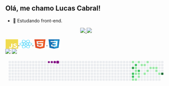 ## Olá, me chamo Lucas Cabral!

- 🌱 Estudando front-end.

<div align="center">
  <a href="https://github.com/Lucas5k">
  <img height="180em" src="https://github-readme-stats.vercel.app/api?username=Lucas5k&show_icons=true&theme=dark&include_all_commits=true&count_private=true"/>
  <img height="180em" src="https://github-readme-stats.vercel.app/api/top-langs/?username=Lucas5k&layout=compact&langs_count=7&theme=dark"/>
</div>
  
<div style="display: inline_block"><br>
  <img align="center" alt="Rafa-Js" height="30" width="40" src="https://raw.githubusercontent.com/devicons/devicon/master/icons/javascript/javascript-plain.svg">
  <img align="center" alt="Rafa-React" height="30" width="40" src="https://raw.githubusercontent.com/devicons/devicon/master/icons/react/react-original.svg">
  <img align="center" alt="Rafa-HTML" height="30" width="40" src="https://raw.githubusercontent.com/devicons/devicon/master/icons/html5/html5-original.svg">
  <img align="center" alt="Rafa-CSS" height="30" width="40" src="https://raw.githubusercontent.com/devicons/devicon/master/icons/css3/css3-original.svg">
</div>
  
  <div> 
  <a href = "mailto:lucascabral112347@gmail.com"><img src="https://img.shields.io/badge/-Gmail-%23333?style=for-the-badge&logo=gmail&logoColor=white" target="_blank"></a>
  <a href="https://https://www.linkedin.com/in/lucas-cabral-0a2678221" target="_blank"><img src="https://img.shields.io/badge/-LinkedIn-%230077B5?style=for-the-badge&logo=linkedin&logoColor=white" target="_blank"></a> 
    
</div>
     <svg viewBox="-16 -32 880 192" width="880" height="192" xmlns="http://www.w3.org/2000/svg"><style>@keyframes c0{27.03%{fill:var(--c1)}27.05%,to{fill:var(--ce)}}@keyframes c1{55.96%{fill:var(--c3)}55.98%,to{fill:var(--ce)}}@keyframes c2{50.93%{fill:var(--c2)}50.95%,to{fill:var(--ce)}}@keyframes c3{50.3%{fill:var(--c2)}50.32%,to{fill:var(--ce)}}@keyframes c4{49.68%{fill:var(--c1)}49.7%,to{fill:var(--ce)}}@keyframes c5{54.71%{fill:var(--c2)}54.73%,to{fill:var(--ce)}}@keyframes c6{44.02%{fill:var(--c1)}44.04%,to{fill:var(--ce)}}@keyframes c7{43.39%{fill:var(--c1)}43.41%,to{fill:var(--ce)}}@keyframes c8{42.76%{fill:var(--c1)}42.78%,to{fill:var(--ce)}}@keyframes c9{49.05%{fill:var(--c1)}49.07%,to{fill:var(--ce)}}@keyframes ca{28.29%{fill:var(--c1)}28.31%,to{fill:var(--ce)}}@keyframes cb{52.82%{fill:var(--c2)}52.84%,to{fill:var(--ce)}}@keyframes cc{42.13%{fill:var(--c1)}42.15%,to{fill:var(--ce)}}@keyframes cd{47.79%{fill:var(--c1)}47.81%,to{fill:var(--ce)}}@keyframes ce{29.55%{fill:var(--c1)}29.57%,to{fill:var(--ce)}}@keyframes cf{30.18%{fill:var(--c1)}30.2%,to{fill:var(--ce)}}@keyframes cg{40.87%{fill:var(--c1)}40.89%,to{fill:var(--ce)}}@keyframes ch{31.44%{fill:var(--c1)}31.46%,to{fill:var(--ce)}}@keyframes ci{39.61%{fill:var(--c1)}39.63%,to{fill:var(--ce)}}@keyframes cj{33.32%{fill:var(--c1)}33.34%,to{fill:var(--ce)}}@keyframes ck{33.95%{fill:var(--c1)}33.97%,to{fill:var(--ce)}}@keyframes cl{34.58%{fill:var(--c1)}34.6%,to{fill:var(--ce)}}@keyframes cm{35.21%{fill:var(--c1)}35.23%,to{fill:var(--ce)}}@keyframes cn{36.47%{fill:var(--c1)}36.49%,to{fill:var(--ce)}}@keyframes co{63.51%{fill:var(--c4)}63.53%,to{fill:var(--ce)}}@keyframes u0{27.03%{transform:scale(0,1)}27.05%,28.29%{transform:scale(.05,1)}28.31%,29.55%{transform:scale(.11,1)}29.57%,30.18%{transform:scale(.16,1)}30.2%,31.44%{transform:scale(.21,1)}31.46%,33.32%{transform:scale(.26,1)}33.34%,33.95%{transform:scale(.32,1)}33.97%,34.58%{transform:scale(.37,1)}34.6%,35.21%{transform:scale(.42,1)}35.23%,36.47%{transform:scale(.47,1)}36.49%,39.61%{transform:scale(.53,1)}39.63%,40.87%{transform:scale(.58,1)}40.89%,42.13%{transform:scale(.63,1)}42.15%,42.76%{transform:scale(.68,1)}42.78%,43.39%{transform:scale(.74,1)}43.41%,44.02%{transform:scale(.79,1)}44.04%,47.79%{transform:scale(.84,1)}47.81%,49.05%{transform:scale(.89,1)}49.07%,49.68%{transform:scale(.95,1)}49.7%,to{transform:scale(1,1)}}@keyframes u1{50.3%{transform:scale(0,1)}50.32%,50.93%{transform:scale(.25,1)}50.95%,52.82%{transform:scale(.5,1)}52.84%,54.71%{transform:scale(.75,1)}54.73%,to{transform:scale(1,1)}}@keyframes u2{55.96%{transform:scale(0,1)}55.98%,to{transform:scale(1,1)}}@keyframes u3{63.51%{transform:scale(0,1)}63.53%,to{transform:scale(1,1)}}@keyframes s0{0%,99.37%{transform:translate(0,-16px)}.63%{transform:translate(0,0)}28.93%{transform:translate(720px,0)}29.56%{transform:translate(720px,16px)}30.82%{transform:translate(752px,16px)}31.45%{transform:translate(752px,0)}32.08%{transform:translate(768px,0)}33.33%{transform:translate(768px,32px)}34.59%{transform:translate(800px,32px)}35.22%,37.74%{transform:translate(800px,48px)}35.85%{transform:translate(816px,48px)}36.48%{transform:translate(816px,64px)}37.11%{transform:translate(800px,64px)}40.25%{transform:translate(736px,48px)}40.88%{transform:translate(736px,64px)}42.77%{transform:translate(688px,64px)}44.03%{transform:translate(688px,32px)}45.28%{transform:translate(720px,32px)}46.54%{transform:translate(720px,64px)}47.17%,52.2%{transform:translate(704px,64px)}47.8%{transform:translate(704px,80px)}48.43%{transform:translate(688px,80px)}49.06%{transform:translate(688px,96px)}49.69%{transform:translate(672px,96px)}50.94%{transform:translate(672px,64px)}54.09%{transform:translate(704px,16px)}55.35%{transform:translate(672px,16px)}55.97%{transform:translate(672px,32px)}62.26%{transform:translate(832px,32px)}63.52%{transform:translate(832px,64px)}93.08%{transform:translate(80px,64px)}94.97%{transform:translate(80px,16px)}96.23%{transform:translate(48px,16px)}97.48%{transform:translate(48px,-16px)}}@keyframes s1{0%,99.37%{transform:translate(16px,-16px)}.63%{transform:translate(0,-16px)}1.26%{transform:translate(0,0)}29.56%{transform:translate(720px,0)}30.19%{transform:translate(720px,16px)}31.45%{transform:translate(752px,16px)}32.08%{transform:translate(752px,0)}32.7%{transform:translate(768px,0)}33.96%{transform:translate(768px,32px)}35.22%{transform:translate(800px,32px)}35.85%,38.36%{transform:translate(800px,48px)}36.48%{transform:translate(816px,48px)}37.11%{transform:translate(816px,64px)}37.74%{transform:translate(800px,64px)}40.88%{transform:translate(736px,48px)}41.51%{transform:translate(736px,64px)}43.4%{transform:translate(688px,64px)}44.65%{transform:translate(688px,32px)}45.91%{transform:translate(720px,32px)}47.17%{transform:translate(720px,64px)}47.8%,52.83%{transform:translate(704px,64px)}48.43%{transform:translate(704px,80px)}49.06%{transform:translate(688px,80px)}49.69%{transform:translate(688px,96px)}50.31%{transform:translate(672px,96px)}51.57%{transform:translate(672px,64px)}54.72%{transform:translate(704px,16px)}55.97%{transform:translate(672px,16px)}56.6%{transform:translate(672px,32px)}62.89%{transform:translate(832px,32px)}64.15%{transform:translate(832px,64px)}93.71%{transform:translate(80px,64px)}95.6%{transform:translate(80px,16px)}96.86%{transform:translate(48px,16px)}98.11%{transform:translate(48px,-16px)}}@keyframes s2{0%,99.37%{transform:translate(32px,-16px)}1.26%{transform:translate(0,-16px)}1.89%{transform:translate(0,0)}30.19%{transform:translate(720px,0)}30.82%{transform:translate(720px,16px)}32.08%{transform:translate(752px,16px)}32.7%{transform:translate(752px,0)}33.33%{transform:translate(768px,0)}34.59%{transform:translate(768px,32px)}35.85%{transform:translate(800px,32px)}36.48%,38.99%{transform:translate(800px,48px)}37.11%{transform:translate(816px,48px)}37.74%{transform:translate(816px,64px)}38.36%{transform:translate(800px,64px)}41.51%{transform:translate(736px,48px)}42.14%{transform:translate(736px,64px)}44.03%{transform:translate(688px,64px)}45.28%{transform:translate(688px,32px)}46.54%{transform:translate(720px,32px)}47.8%{transform:translate(720px,64px)}48.43%,53.46%{transform:translate(704px,64px)}49.06%{transform:translate(704px,80px)}49.69%{transform:translate(688px,80px)}50.31%{transform:translate(688px,96px)}50.94%{transform:translate(672px,96px)}52.2%{transform:translate(672px,64px)}55.35%{transform:translate(704px,16px)}56.6%{transform:translate(672px,16px)}57.23%{transform:translate(672px,32px)}63.52%{transform:translate(832px,32px)}64.78%{transform:translate(832px,64px)}94.34%{transform:translate(80px,64px)}96.23%{transform:translate(80px,16px)}97.48%{transform:translate(48px,16px)}98.74%{transform:translate(48px,-16px)}}@keyframes s3{0%,99.37%{transform:translate(48px,-16px)}1.89%{transform:translate(0,-16px)}2.52%{transform:translate(0,0)}30.82%{transform:translate(720px,0)}31.45%{transform:translate(720px,16px)}32.7%{transform:translate(752px,16px)}33.33%{transform:translate(752px,0)}33.96%{transform:translate(768px,0)}35.22%{transform:translate(768px,32px)}36.48%{transform:translate(800px,32px)}37.11%,39.62%{transform:translate(800px,48px)}37.74%{transform:translate(816px,48px)}38.36%{transform:translate(816px,64px)}38.99%{transform:translate(800px,64px)}42.14%{transform:translate(736px,48px)}42.77%{transform:translate(736px,64px)}44.65%{transform:translate(688px,64px)}45.91%{transform:translate(688px,32px)}47.17%{transform:translate(720px,32px)}48.43%{transform:translate(720px,64px)}49.06%,54.09%{transform:translate(704px,64px)}49.69%{transform:translate(704px,80px)}50.31%{transform:translate(688px,80px)}50.94%{transform:translate(688px,96px)}51.57%{transform:translate(672px,96px)}52.83%{transform:translate(672px,64px)}55.97%{transform:translate(704px,16px)}57.23%{transform:translate(672px,16px)}57.86%{transform:translate(672px,32px)}64.15%{transform:translate(832px,32px)}65.41%{transform:translate(832px,64px)}94.97%{transform:translate(80px,64px)}96.86%{transform:translate(80px,16px)}98.11%{transform:translate(48px,16px)}}:root{--cb:#1b1f230a;--cs:purple;--ce:#ebedf0;--c0:#ebedf0;--c1:#9be9a8;--c2:#40c463;--c3:#30a14e;--c4:#216e39}@media (prefers-color-scheme:dark){:root{--cb:#1b1f230a;--cs:purple;--ce:#161b22;--c1:#01311f;--c2:#034525;--c3:#0f6d31;--c4:#00c647}}.c{shape-rendering:geometricPrecision;rx:2;ry:2;fill:var(--ce);stroke-width:1px;stroke:var(--cb);animation:none 15900ms linear infinite}.c.c0{fill:var(--c1);animation-name:c0}.c.c1{fill:var(--c3);animation-name:c1}.c.c2,.c.c3{fill:var(--c2);animation-name:c2}.c.c3{animation-name:c3}.c.c4{fill:var(--c1);animation-name:c4}.c.c5{fill:var(--c2);animation-name:c5}.c.c6,.c.c7{fill:var(--c1);animation-name:c6}.c.c7{animation-name:c7}.c.c8,.c.c9,.c.ca{fill:var(--c1);animation-name:c8}.c.c9,.c.ca{animation-name:c9}.c.ca{animation-name:ca}.c.cb{fill:var(--c2);animation-name:cb}.c.cc,.c.cd,.c.ce{fill:var(--c1);animation-name:cc}.c.cd,.c.ce{animation-name:cd}.c.ce{animation-name:ce}.c.cf,.c.cg,.c.ch{fill:var(--c1);animation-name:cf}.c.cg,.c.ch{animation-name:cg}.c.ch{animation-name:ch}.c.ci,.c.cj,.c.ck{fill:var(--c1);animation-name:ci}.c.cj,.c.ck{animation-name:cj}.c.ck{animation-name:ck}.c.cl,.c.cm,.c.cn{fill:var(--c1);animation-name:cl}.c.cm,.c.cn{animation-name:cm}.c.cn{animation-name:cn}.c.co{fill:var(--c4);animation-name:co}.s,.u{animation:none linear 15900ms infinite}.u,.u.u0{transform-origin:0 0}.u{transform:scale(0,1)}.u.u0{fill:var(--c1);animation-name:u0}.u.u1{fill:var(--c2);animation-name:u1;transform-origin:644.5px 0}.u.u2{fill:var(--c3);animation-name:u2;transform-origin:780.2px 0}.u.u3{fill:var(--c4);animation-name:u3;transform-origin:814.1px 0}.s{shape-rendering:geometricPrecision;fill:var(--cs)}.s.s0{transform:translate(0,-16px);animation-name:s0}.s.s1{transform:translate(16px,-16px);animation-name:s1}.s.s2{transform:translate(32px,-16px);animation-name:s2}.s.s3{transform:translate(48px,-16px);animation-name:s3}</style><rect class="c" x="2" y="2" width="12" height="12"/><rect class="c" x="2" y="18" width="12" height="12"/><rect class="c" x="2" y="34" width="12" height="12"/><rect class="c" x="2" y="50" width="12" height="12"/><rect class="c" x="2" y="66" width="12" height="12"/><rect class="c" x="2" y="82" width="12" height="12"/><rect class="c" x="2" y="98" width="12" height="12"/><rect class="c" x="18" y="2" width="12" height="12"/><rect class="c" x="18" y="18" width="12" height="12"/><rect class="c" x="18" y="34" width="12" height="12"/><rect class="c" x="18" y="50" width="12" height="12"/><rect class="c" x="18" y="66" width="12" height="12"/><rect class="c" x="18" y="82" width="12" height="12"/><rect class="c" x="18" y="98" width="12" height="12"/><rect class="c" x="34" y="2" width="12" height="12"/><rect class="c" x="34" y="18" width="12" height="12"/><rect class="c" x="34" y="34" width="12" height="12"/><rect class="c" x="34" y="50" width="12" height="12"/><rect class="c" x="34" y="66" width="12" height="12"/><rect class="c" x="34" y="82" width="12" height="12"/><rect class="c" x="34" y="98" width="12" height="12"/><rect class="c" x="50" y="2" width="12" height="12"/><rect class="c" x="50" y="18" width="12" height="12"/><rect class="c" x="50" y="34" width="12" height="12"/><rect class="c" x="50" y="50" width="12" height="12"/><rect class="c" x="50" y="66" width="12" height="12"/><rect class="c" x="50" y="82" width="12" height="12"/><rect class="c" x="50" y="98" width="12" height="12"/><rect class="c" x="66" y="2" width="12" height="12"/><rect class="c" x="66" y="18" width="12" height="12"/><rect class="c" x="66" y="34" width="12" height="12"/><rect class="c" x="66" y="50" width="12" height="12"/><rect class="c" x="66" y="66" width="12" height="12"/><rect class="c" x="66" y="82" width="12" height="12"/><rect class="c" x="66" y="98" width="12" height="12"/><rect class="c" x="82" y="2" width="12" height="12"/><rect class="c" x="82" y="18" width="12" height="12"/><rect class="c" x="82" y="34" width="12" height="12"/><rect class="c" x="82" y="50" width="12" height="12"/><rect class="c" x="82" y="66" width="12" height="12"/><rect class="c" x="82" y="82" width="12" height="12"/><rect class="c" x="82" y="98" width="12" height="12"/><rect class="c" x="98" y="2" width="12" height="12"/><rect class="c" x="98" y="18" width="12" height="12"/><rect class="c" x="98" y="34" width="12" height="12"/><rect class="c" x="98" y="50" width="12" height="12"/><rect class="c" x="98" y="66" width="12" height="12"/><rect class="c" x="98" y="82" width="12" height="12"/><rect class="c" x="98" y="98" width="12" height="12"/><rect class="c" x="114" y="2" width="12" height="12"/><rect class="c" x="114" y="18" width="12" height="12"/><rect class="c" x="114" y="34" width="12" height="12"/><rect class="c" x="114" y="50" width="12" height="12"/><rect class="c" x="114" y="66" width="12" height="12"/><rect class="c" x="114" y="82" width="12" height="12"/><rect class="c" x="114" y="98" width="12" height="12"/><rect class="c" x="130" y="2" width="12" height="12"/><rect class="c" x="130" y="18" width="12" height="12"/><rect class="c" x="130" y="34" width="12" height="12"/><rect class="c" x="130" y="50" width="12" height="12"/><rect class="c" x="130" y="66" width="12" height="12"/><rect class="c" x="130" y="82" width="12" height="12"/><rect class="c" x="130" y="98" width="12" height="12"/><rect class="c" x="146" y="2" width="12" height="12"/><rect class="c" x="146" y="18" width="12" height="12"/><rect class="c" x="146" y="34" width="12" height="12"/><rect class="c" x="146" y="50" width="12" height="12"/><rect class="c" x="146" y="66" width="12" height="12"/><rect class="c" x="146" y="82" width="12" height="12"/><rect class="c" x="146" y="98" width="12" height="12"/><rect class="c" x="162" y="2" width="12" height="12"/><rect class="c" x="162" y="18" width="12" height="12"/><rect class="c" x="162" y="34" width="12" height="12"/><rect class="c" x="162" y="50" width="12" height="12"/><rect class="c" x="162" y="66" width="12" height="12"/><rect class="c" x="162" y="82" width="12" height="12"/><rect class="c" x="162" y="98" width="12" height="12"/><rect class="c" x="178" y="2" width="12" height="12"/><rect class="c" x="178" y="18" width="12" height="12"/><rect class="c" x="178" y="34" width="12" height="12"/><rect class="c" x="178" y="50" width="12" height="12"/><rect class="c" x="178" y="66" width="12" height="12"/><rect class="c" x="178" y="82" width="12" height="12"/><rect class="c" x="178" y="98" width="12" height="12"/><rect class="c" x="194" y="2" width="12" height="12"/><rect class="c" x="194" y="18" width="12" height="12"/><rect class="c" x="194" y="34" width="12" height="12"/><rect class="c" x="194" y="50" width="12" height="12"/><rect class="c" x="194" y="66" width="12" height="12"/><rect class="c" x="194" y="82" width="12" height="12"/><rect class="c" x="194" y="98" width="12" height="12"/><rect class="c" x="210" y="2" width="12" height="12"/><rect class="c" x="210" y="18" width="12" height="12"/><rect class="c" x="210" y="34" width="12" height="12"/><rect class="c" x="210" y="50" width="12" height="12"/><rect class="c" x="210" y="66" width="12" height="12"/><rect class="c" x="210" y="82" width="12" height="12"/><rect class="c" x="210" y="98" width="12" height="12"/><rect class="c" x="226" y="2" width="12" height="12"/><rect class="c" x="226" y="18" width="12" height="12"/><rect class="c" x="226" y="34" width="12" height="12"/><rect class="c" x="226" y="50" width="12" height="12"/><rect class="c" x="226" y="66" width="12" height="12"/><rect class="c" x="226" y="82" width="12" height="12"/><rect class="c" x="226" y="98" width="12" height="12"/><rect class="c" x="242" y="2" width="12" height="12"/><rect class="c" x="242" y="18" width="12" height="12"/><rect class="c" x="242" y="34" width="12" height="12"/><rect class="c" x="242" y="50" width="12" height="12"/><rect class="c" x="242" y="66" width="12" height="12"/><rect class="c" x="242" y="82" width="12" height="12"/><rect class="c" x="242" y="98" width="12" height="12"/><rect class="c" x="258" y="2" width="12" height="12"/><rect class="c" x="258" y="18" width="12" height="12"/><rect class="c" x="258" y="34" width="12" height="12"/><rect class="c" x="258" y="50" width="12" height="12"/><rect class="c" x="258" y="66" width="12" height="12"/><rect class="c" x="258" y="82" width="12" height="12"/><rect class="c" x="258" y="98" width="12" height="12"/><rect class="c" x="274" y="2" width="12" height="12"/><rect class="c" x="274" y="18" width="12" height="12"/><rect class="c" x="274" y="34" width="12" height="12"/><rect class="c" x="274" y="50" width="12" height="12"/><rect class="c" x="274" y="66" width="12" height="12"/><rect class="c" x="274" y="82" width="12" height="12"/><rect class="c" x="274" y="98" width="12" height="12"/><rect class="c" x="290" y="2" width="12" height="12"/><rect class="c" x="290" y="18" width="12" height="12"/><rect class="c" x="290" y="34" width="12" height="12"/><rect class="c" x="290" y="50" width="12" height="12"/><rect class="c" x="290" y="66" width="12" height="12"/><rect class="c" x="290" y="82" width="12" height="12"/><rect class="c" x="290" y="98" width="12" height="12"/><rect class="c" x="306" y="2" width="12" height="12"/><rect class="c" x="306" y="18" width="12" height="12"/><rect class="c" x="306" y="34" width="12" height="12"/><rect class="c" x="306" y="50" width="12" height="12"/><rect class="c" x="306" y="66" width="12" height="12"/><rect class="c" x="306" y="82" width="12" height="12"/><rect class="c" x="306" y="98" width="12" height="12"/><rect class="c" x="322" y="2" width="12" height="12"/><rect class="c" x="322" y="18" width="12" height="12"/><rect class="c" x="322" y="34" width="12" height="12"/><rect class="c" x="322" y="50" width="12" height="12"/><rect class="c" x="322" y="66" width="12" height="12"/><rect class="c" x="322" y="82" width="12" height="12"/><rect class="c" x="322" y="98" width="12" height="12"/><rect class="c" x="338" y="2" width="12" height="12"/><rect class="c" x="338" y="18" width="12" height="12"/><rect class="c" x="338" y="34" width="12" height="12"/><rect class="c" x="338" y="50" width="12" height="12"/><rect class="c" x="338" y="66" width="12" height="12"/><rect class="c" x="338" y="82" width="12" height="12"/><rect class="c" x="338" y="98" width="12" height="12"/><rect class="c" x="354" y="2" width="12" height="12"/><rect class="c" x="354" y="18" width="12" height="12"/><rect class="c" x="354" y="34" width="12" height="12"/><rect class="c" x="354" y="50" width="12" height="12"/><rect class="c" x="354" y="66" width="12" height="12"/><rect class="c" x="354" y="82" width="12" height="12"/><rect class="c" x="354" y="98" width="12" height="12"/><rect class="c" x="370" y="2" width="12" height="12"/><rect class="c" x="370" y="18" width="12" height="12"/><rect class="c" x="370" y="34" width="12" height="12"/><rect class="c" x="370" y="50" width="12" height="12"/><rect class="c" x="370" y="66" width="12" height="12"/><rect class="c" x="370" y="82" width="12" height="12"/><rect class="c" x="370" y="98" width="12" height="12"/><rect class="c" x="386" y="2" width="12" height="12"/><rect class="c" x="386" y="18" width="12" height="12"/><rect class="c" x="386" y="34" width="12" height="12"/><rect class="c" x="386" y="50" width="12" height="12"/><rect class="c" x="386" y="66" width="12" height="12"/><rect class="c" x="386" y="82" width="12" height="12"/><rect class="c" x="386" y="98" width="12" height="12"/><rect class="c" x="402" y="2" width="12" height="12"/><rect class="c" x="402" y="18" width="12" height="12"/><rect class="c" x="402" y="34" width="12" height="12"/><rect class="c" x="402" y="50" width="12" height="12"/><rect class="c" x="402" y="66" width="12" height="12"/><rect class="c" x="402" y="82" width="12" height="12"/><rect class="c" x="402" y="98" width="12" height="12"/><rect class="c" x="418" y="2" width="12" height="12"/><rect class="c" x="418" y="18" width="12" height="12"/><rect class="c" x="418" y="34" width="12" height="12"/><rect class="c" x="418" y="50" width="12" height="12"/><rect class="c" x="418" y="66" width="12" height="12"/><rect class="c" x="418" y="82" width="12" height="12"/><rect class="c" x="418" y="98" width="12" height="12"/><rect class="c" x="434" y="2" width="12" height="12"/><rect class="c" x="434" y="18" width="12" height="12"/><rect class="c" x="434" y="34" width="12" height="12"/><rect class="c" x="434" y="50" width="12" height="12"/><rect class="c" x="434" y="66" width="12" height="12"/><rect class="c" x="434" y="82" width="12" height="12"/><rect class="c" x="434" y="98" width="12" height="12"/><rect class="c" x="450" y="2" width="12" height="12"/><rect class="c" x="450" y="18" width="12" height="12"/><rect class="c" x="450" y="34" width="12" height="12"/><rect class="c" x="450" y="50" width="12" height="12"/><rect class="c" x="450" y="66" width="12" height="12"/><rect class="c" x="450" y="82" width="12" height="12"/><rect class="c" x="450" y="98" width="12" height="12"/><rect class="c" x="466" y="2" width="12" height="12"/><rect class="c" x="466" y="18" width="12" height="12"/><rect class="c" x="466" y="34" width="12" height="12"/><rect class="c" x="466" y="50" width="12" height="12"/><rect class="c" x="466" y="66" width="12" height="12"/><rect class="c" x="466" y="82" width="12" height="12"/><rect class="c" x="466" y="98" width="12" height="12"/><rect class="c" x="482" y="2" width="12" height="12"/><rect class="c" x="482" y="18" width="12" height="12"/><rect class="c" x="482" y="34" width="12" height="12"/><rect class="c" x="482" y="50" width="12" height="12"/><rect class="c" x="482" y="66" width="12" height="12"/><rect class="c" x="482" y="82" width="12" height="12"/><rect class="c" x="482" y="98" width="12" height="12"/><rect class="c" x="498" y="2" width="12" height="12"/><rect class="c" x="498" y="18" width="12" height="12"/><rect class="c" x="498" y="34" width="12" height="12"/><rect class="c" x="498" y="50" width="12" height="12"/><rect class="c" x="498" y="66" width="12" height="12"/><rect class="c" x="498" y="82" width="12" height="12"/><rect class="c" x="498" y="98" width="12" height="12"/><rect class="c" x="514" y="2" width="12" height="12"/><rect class="c" x="514" y="18" width="12" height="12"/><rect class="c" x="514" y="34" width="12" height="12"/><rect class="c" x="514" y="50" width="12" height="12"/><rect class="c" x="514" y="66" width="12" height="12"/><rect class="c" x="514" y="82" width="12" height="12"/><rect class="c" x="514" y="98" width="12" height="12"/><rect class="c" x="530" y="2" width="12" height="12"/><rect class="c" x="530" y="18" width="12" height="12"/><rect class="c" x="530" y="34" width="12" height="12"/><rect class="c" x="530" y="50" width="12" height="12"/><rect class="c" x="530" y="66" width="12" height="12"/><rect class="c" x="530" y="82" width="12" height="12"/><rect class="c" x="530" y="98" width="12" height="12"/><rect class="c" x="546" y="2" width="12" height="12"/><rect class="c" x="546" y="18" width="12" height="12"/><rect class="c" x="546" y="34" width="12" height="12"/><rect class="c" x="546" y="50" width="12" height="12"/><rect class="c" x="546" y="66" width="12" height="12"/><rect class="c" x="546" y="82" width="12" height="12"/><rect class="c" x="546" y="98" width="12" height="12"/><rect class="c" x="562" y="2" width="12" height="12"/><rect class="c" x="562" y="18" width="12" height="12"/><rect class="c" x="562" y="34" width="12" height="12"/><rect class="c" x="562" y="50" width="12" height="12"/><rect class="c" x="562" y="66" width="12" height="12"/><rect class="c" x="562" y="82" width="12" height="12"/><rect class="c" x="562" y="98" width="12" height="12"/><rect class="c" x="578" y="2" width="12" height="12"/><rect class="c" x="578" y="18" width="12" height="12"/><rect class="c" x="578" y="34" width="12" height="12"/><rect class="c" x="578" y="50" width="12" height="12"/><rect class="c" x="578" y="66" width="12" height="12"/><rect class="c" x="578" y="82" width="12" height="12"/><rect class="c" x="578" y="98" width="12" height="12"/><rect class="c" x="594" y="2" width="12" height="12"/><rect class="c" x="594" y="18" width="12" height="12"/><rect class="c" x="594" y="34" width="12" height="12"/><rect class="c" x="594" y="50" width="12" height="12"/><rect class="c" x="594" y="66" width="12" height="12"/><rect class="c" x="594" y="82" width="12" height="12"/><rect class="c" x="594" y="98" width="12" height="12"/><rect class="c" x="610" y="2" width="12" height="12"/><rect class="c" x="610" y="18" width="12" height="12"/><rect class="c" x="610" y="34" width="12" height="12"/><rect class="c" x="610" y="50" width="12" height="12"/><rect class="c" x="610" y="66" width="12" height="12"/><rect class="c" x="610" y="82" width="12" height="12"/><rect class="c" x="610" y="98" width="12" height="12"/><rect class="c" x="626" y="2" width="12" height="12"/><rect class="c" x="626" y="18" width="12" height="12"/><rect class="c" x="626" y="34" width="12" height="12"/><rect class="c" x="626" y="50" width="12" height="12"/><rect class="c" x="626" y="66" width="12" height="12"/><rect class="c" x="626" y="82" width="12" height="12"/><rect class="c" x="626" y="98" width="12" height="12"/><rect class="c" x="642" y="2" width="12" height="12"/><rect class="c" x="642" y="18" width="12" height="12"/><rect class="c" x="642" y="34" width="12" height="12"/><rect class="c" x="642" y="50" width="12" height="12"/><rect class="c" x="642" y="66" width="12" height="12"/><rect class="c" x="642" y="82" width="12" height="12"/><rect class="c" x="642" y="98" width="12" height="12"/><rect class="c" x="658" y="2" width="12" height="12"/><rect class="c" x="658" y="18" width="12" height="12"/><rect class="c" x="658" y="34" width="12" height="12"/><rect class="c" x="658" y="50" width="12" height="12"/><rect class="c" x="658" y="66" width="12" height="12"/><rect class="c" x="658" y="82" width="12" height="12"/><rect class="c" x="658" y="98" width="12" height="12"/><rect class="c c0" x="674" y="2" width="12" height="12"/><rect class="c" x="674" y="18" width="12" height="12"/><rect class="c c1" x="674" y="34" width="12" height="12"/><rect class="c" x="674" y="50" width="12" height="12"/><rect class="c c2" x="674" y="66" width="12" height="12"/><rect class="c c3" x="674" y="82" width="12" height="12"/><rect class="c c4" x="674" y="98" width="12" height="12"/><rect class="c" x="690" y="2" width="12" height="12"/><rect class="c c5" x="690" y="18" width="12" height="12"/><rect class="c c6" x="690" y="34" width="12" height="12"/><rect class="c c7" x="690" y="50" width="12" height="12"/><rect class="c c8" x="690" y="66" width="12" height="12"/><rect class="c" x="690" y="82" width="12" height="12"/><rect class="c c9" x="690" y="98" width="12" height="12"/><rect class="c ca" x="706" y="2" width="12" height="12"/><rect class="c" x="706" y="18" width="12" height="12"/><rect class="c" x="706" y="34" width="12" height="12"/><rect class="c cb" x="706" y="50" width="12" height="12"/><rect class="c cc" x="706" y="66" width="12" height="12"/><rect class="c cd" x="706" y="82" width="12" height="12"/><rect class="c" x="706" y="98" width="12" height="12"/><rect class="c" x="722" y="2" width="12" height="12"/><rect class="c ce" x="722" y="18" width="12" height="12"/><rect class="c" x="722" y="34" width="12" height="12"/><rect class="c" x="722" y="50" width="12" height="12"/><rect class="c" x="722" y="66" width="12" height="12"/><rect class="c" x="722" y="82" width="12" height="12"/><rect class="c" x="722" y="98" width="12" height="12"/><rect class="c" x="738" y="2" width="12" height="12"/><rect class="c cf" x="738" y="18" width="12" height="12"/><rect class="c" x="738" y="34" width="12" height="12"/><rect class="c" x="738" y="50" width="12" height="12"/><rect class="c cg" x="738" y="66" width="12" height="12"/><rect class="c" x="738" y="82" width="12" height="12"/><rect class="c" x="738" y="98" width="12" height="12"/><rect class="c ch" x="754" y="2" width="12" height="12"/><rect class="c" x="754" y="18" width="12" height="12"/><rect class="c" x="754" y="34" width="12" height="12"/><rect class="c ci" x="754" y="50" width="12" height="12"/><rect class="c" x="754" y="66" width="12" height="12"/><rect class="c" x="754" y="82" width="12" height="12"/><rect class="c" x="754" y="98" width="12" height="12"/><rect class="c" x="770" y="2" width="12" height="12"/><rect class="c" x="770" y="18" width="12" height="12"/><rect class="c cj" x="770" y="34" width="12" height="12"/><rect class="c" x="770" y="50" width="12" height="12"/><rect class="c" x="770" y="66" width="12" height="12"/><rect class="c" x="770" y="82" width="12" height="12"/><rect class="c" x="770" y="98" width="12" height="12"/><rect class="c" x="786" y="2" width="12" height="12"/><rect class="c" x="786" y="18" width="12" height="12"/><rect class="c ck" x="786" y="34" width="12" height="12"/><rect class="c" x="786" y="50" width="12" height="12"/><rect class="c" x="786" y="66" width="12" height="12"/><rect class="c" x="786" y="82" width="12" height="12"/><rect class="c" x="786" y="98" width="12" height="12"/><rect class="c" x="802" y="2" width="12" height="12"/><rect class="c" x="802" y="18" width="12" height="12"/><rect class="c cl" x="802" y="34" width="12" height="12"/><rect class="c cm" x="802" y="50" width="12" height="12"/><rect class="c" x="802" y="66" width="12" height="12"/><rect class="c" x="802" y="82" width="12" height="12"/><rect class="c" x="802" y="98" width="12" height="12"/><rect class="c" x="818" y="2" width="12" height="12"/><rect class="c" x="818" y="18" width="12" height="12"/><rect class="c" x="818" y="34" width="12" height="12"/><rect class="c" x="818" y="50" width="12" height="12"/><rect class="c cn" x="818" y="66" width="12" height="12"/><rect class="c" x="818" y="82" width="12" height="12"/><rect class="c" x="818" y="98" width="12" height="12"/><rect class="c" x="834" y="2" width="12" height="12"/><rect class="c" x="834" y="18" width="12" height="12"/><rect class="c" x="834" y="34" width="12" height="12"/><rect class="c" x="834" y="50" width="12" height="12"/><rect class="c co" x="834" y="66" width="12" height="12"/><rect class="u u0" height="12" width="645.1" x="0.0" y="144"/><rect class="u u1" height="12" width="136.3" x="644.5" y="144"/><rect class="u u2" height="12" width="34.5" x="780.2" y="144"/><rect class="u u3" height="12" width="34.5" x="814.1" y="144"/><rect class="s s0" x="0.8" y="0.8" width="14.4" height="14.4" rx="4.5" ry="4.5"/><rect class="s s1" x="1.8" y="1.8" width="12.3" height="12.3" rx="4.1" ry="4.1"/><rect class="s s2" x="2.6" y="2.6" width="10.8" height="10.8" rx="3.6" ry="3.6"/><rect class="s s3" x="3.0" y="3.0" width="9.9" height="9.9" rx="3.3" ry="3.3"/></svg>
